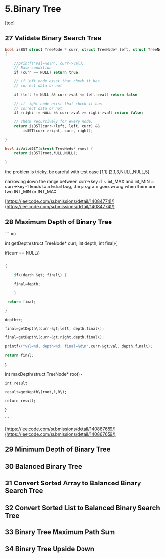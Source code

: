 # 5.Binary Tree

\[toc\]

## 27 Validate Binary Search Tree

```c
bool isBST(struct TreeNode * curr, struct TreeNode* left, struct TreeNode* right)
{

    //printf("val=%d\n", curr->val);
    // Base condition
    if (curr == NULL) return true;

    // if left node exist that check it has
    // correct data or not

    if (left != NULL && curr->val <= left->val) return false;

    // if right node exist that check it has
    // correct data or not
    if (right != NULL && curr->val >= right->val) return false;

    // check recursively for every node.
    return isBST(curr->left, left, curr) &&
        isBST(curr->right, curr, right);

}

bool isValidBST(struct TreeNode* root) {
    return isBST(root,NULL,NULL);

}
```

the problem is tricky, be careful with test case \[1,1\]  \[2,1,3,NULL,NULL,5\]

narrowing down the range between curr-&gt;key+1 ~ int\_MAX  and int\_MIN ~ curr-&gt;key+1 leads to a lethal bug, the program goes wrong when there are two INT\_MIN or INT\_MAX

[https://leetcode.com/submissions/detail/140847741/](https://leetcode.com/submissions/detail/140847741/)

## 28 Maximum Depth of Binary Tree

\`\`\` =c

int getDepth\(struct TreeNode\* curr, int depth, int final\){

if\(curr == NULL\\)

```c

{

    if\(depth &gt; final\) {

    final=depth;    

    }

 return final;

}

depth++;

final=getDepth\(curr-&gt;left, depth,final\);

final=getDepth\(curr-&gt;right,depth,final\);

printf\("val=%d, depth=%d, final=%d\n",curr-&gt;val, depth,final\);

return final;
```

}

int maxDepth\(struct TreeNode\* root\) {

```
int result;

result=getDepth\(root,0,0\);

return result;
```

}

\`\`\`

[https://leetcode.com/submissions/detail/140867659/](https://leetcode.com/submissions/detail/140867659/)

## 29 Minimum Depth of Binary Tree

## 30 Balanced Binary Tree

## 31 Convert Sorted Array to Balanced Binary Search Tree

## 32 Convert Sorted List to Balanced Binary Search Tree

## 33 Binary Tree Maximum Path Sum

## 34 Binary Tree Upside Down



